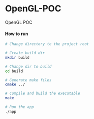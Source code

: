 # OpenGL-POC

OpenGL POC

#### How to run

```bash
# Change directory to the project root

# Create build dir
mkdir build

# Change dir to build
cd build

# Generate make files
cmake ../

# Compile and build the executable
make

# Run the app
./app

```

